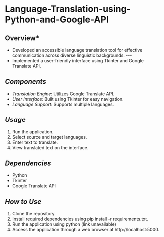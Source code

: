 # Language-Translation-using-Python-and-Google-API

## Overview*
- Developed an accessible language translation tool for effective communication across diverse linguistic backgrounds. ---
- Implemented a user-friendly interface using Tkinter and Google Translate API.


## *Components*

- *Translation Engine*: Utilizes Google Translate API.
- *User Interface*: Built using Tkinter for easy navigation.
- *Language Support*: Supports multiple languages.


## *Usage*

1. Run the application.
2. Select source and target languages.
3. Enter text to translate.
4. View translated text on the interface.


## *Dependencies*

- Python
- Tkinter
- Google Translate API


## *How to Use*

1. Clone the repository.
2. Install required dependencies using pip install -r requirements.txt.
3. Run the application using python (link unavailable)
4. Access the application through a web browser at http://localhost:5000.
